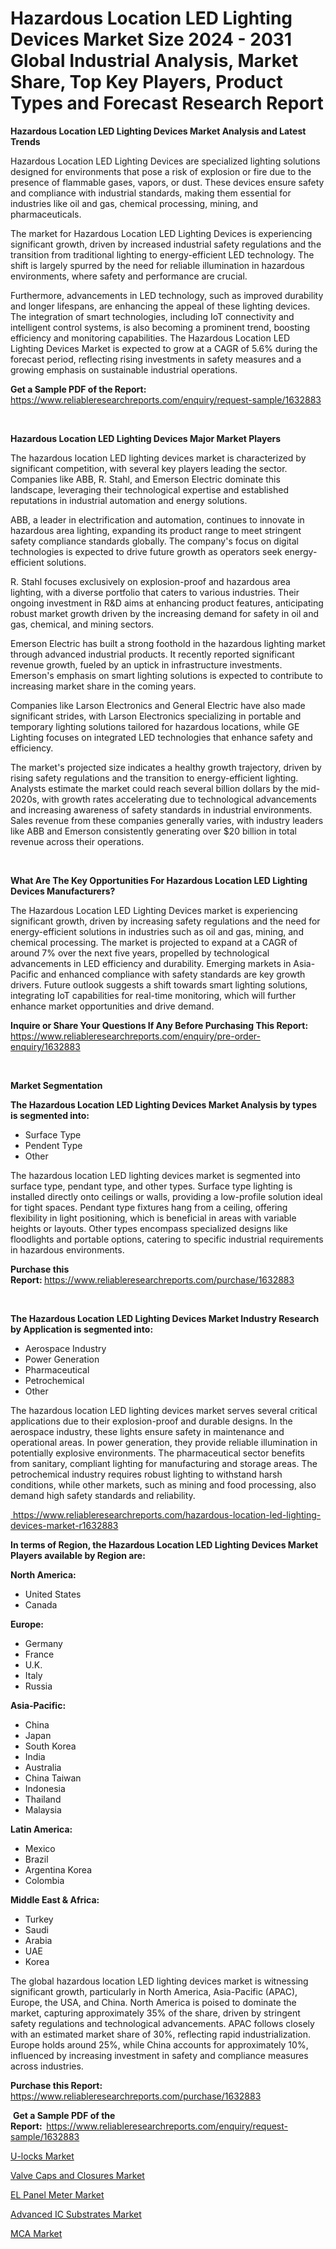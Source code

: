 <p><h1>Hazardous Location LED Lighting Devices Market Size 2024 - 2031 Global Industrial Analysis, Market Share, Top Key Players, Product Types and Forecast Research Report</h1></p><p><strong>Hazardous Location LED Lighting Devices Market Analysis and Latest Trends</strong></p>
<p><p>Hazardous Location LED Lighting Devices are specialized lighting solutions designed for environments that pose a risk of explosion or fire due to the presence of flammable gases, vapors, or dust. These devices ensure safety and compliance with industrial standards, making them essential for industries like oil and gas, chemical processing, mining, and pharmaceuticals. </p><p>The market for Hazardous Location LED Lighting Devices is experiencing significant growth, driven by increased industrial safety regulations and the transition from traditional lighting to energy-efficient LED technology. The shift is largely spurred by the need for reliable illumination in hazardous environments, where safety and performance are crucial.</p><p>Furthermore, advancements in LED technology, such as improved durability and longer lifespans, are enhancing the appeal of these lighting devices. The integration of smart technologies, including IoT connectivity and intelligent control systems, is also becoming a prominent trend, boosting efficiency and monitoring capabilities. The Hazardous Location LED Lighting Devices Market is expected to grow at a CAGR of 5.6% during the forecast period, reflecting rising investments in safety measures and a growing emphasis on sustainable industrial operations.</p></p>
<p><strong>Get a Sample PDF of the Report:&nbsp;</strong> <a href="https://www.reliableresearchreports.com/enquiry/request-sample/1632883?utm_campaign=36&utm_medium=2&utm_source=Github&utm_content=ia&utm_term=27102024&utm_id=hazardous-location-led-lighting-devices">https://www.reliableresearchreports.com/enquiry/request-sample/1632883</a></p>
<p>&nbsp;</p>
<p><strong>Hazardous Location LED Lighting Devices Major Market Players</strong></p>
<p><p>The hazardous location LED lighting devices market is characterized by significant competition, with several key players leading the sector. Companies like ABB, R. Stahl, and Emerson Electric dominate this landscape, leveraging their technological expertise and established reputations in industrial automation and energy solutions.</p><p>ABB, a leader in electrification and automation, continues to innovate in hazardous area lighting, expanding its product range to meet stringent safety compliance standards globally. The company's focus on digital technologies is expected to drive future growth as operators seek energy-efficient solutions. </p><p>R. Stahl focuses exclusively on explosion-proof and hazardous area lighting, with a diverse portfolio that caters to various industries. Their ongoing investment in R&D aims at enhancing product features, anticipating robust market growth driven by the increasing demand for safety in oil and gas, chemical, and mining sectors.</p><p>Emerson Electric has built a strong foothold in the hazardous lighting market through advanced industrial products. It recently reported significant revenue growth, fueled by an uptick in infrastructure investments. Emerson's emphasis on smart lighting solutions is expected to contribute to increasing market share in the coming years.</p><p>Companies like Larson Electronics and General Electric have also made significant strides, with Larson Electronics specializing in portable and temporary lighting solutions tailored for hazardous locations, while GE Lighting focuses on integrated LED technologies that enhance safety and efficiency.</p><p>The market's projected size indicates a healthy growth trajectory, driven by rising safety regulations and the transition to energy-efficient lighting. Analysts estimate the market could reach several billion dollars by the mid-2020s, with growth rates accelerating due to technological advancements and increasing awareness of safety standards in industrial environments. Sales revenue from these companies generally varies, with industry leaders like ABB and Emerson consistently generating over $20 billion in total revenue across their operations.</p></p>
<p>&nbsp;</p>
<p><strong>What Are The Key Opportunities For Hazardous Location LED Lighting Devices Manufacturers?</strong></p>
<p><p>The Hazardous Location LED Lighting Devices market is experiencing significant growth, driven by increasing safety regulations and the need for energy-efficient solutions in industries such as oil and gas, mining, and chemical processing. The market is projected to expand at a CAGR of around 7% over the next five years, propelled by technological advancements in LED efficiency and durability. Emerging markets in Asia-Pacific and enhanced compliance with safety standards are key growth drivers. Future outlook suggests a shift towards smart lighting solutions, integrating IoT capabilities for real-time monitoring, which will further enhance market opportunities and drive demand.</p></p>
<p><strong>Inquire or Share Your Questions If Any Before Purchasing This Report:</strong> <a href="https://www.reliableresearchreports.com/enquiry/pre-order-enquiry/1632883?utm_campaign=36&utm_medium=2&utm_source=Github&utm_content=ia&utm_term=27102024&utm_id=hazardous-location-led-lighting-devices">https://www.reliableresearchreports.com/enquiry/pre-order-enquiry/1632883</a></p>
<p>&nbsp;</p>
<p><strong>Market Segmentation</strong></p>
<p><strong>The Hazardous Location LED Lighting Devices Market Analysis by types is segmented into:</strong></p>
<p><ul><li>Surface Type</li><li>Pendent Type</li><li>Other</li></ul></p>
<p><p>The hazardous location LED lighting devices market is segmented into surface type, pendant type, and other types. Surface type lighting is installed directly onto ceilings or walls, providing a low-profile solution ideal for tight spaces. Pendant type fixtures hang from a ceiling, offering flexibility in light positioning, which is beneficial in areas with variable heights or layouts. Other types encompass specialized designs like floodlights and portable options, catering to specific industrial requirements in hazardous environments.</p></p>
<p><strong>Purchase this Report:&nbsp;</strong><a href="https://www.reliableresearchreports.com/purchase/1632883?utm_campaign=36&utm_medium=2&utm_source=Github&utm_content=ia&utm_term=27102024&utm_id=hazardous-location-led-lighting-devices">https://www.reliableresearchreports.com/purchase/1632883</a></p>
<p>&nbsp;</p>
<p><strong>The Hazardous Location LED Lighting Devices Market Industry Research by Application is segmented into:</strong></p>
<p><ul><li>Aerospace Industry</li><li>Power Generation</li><li>Pharmaceutical</li><li>Petrochemical</li><li>Other</li></ul></p>
<p><p>The hazardous location LED lighting devices market serves several critical applications due to their explosion-proof and durable designs. In the aerospace industry, these lights ensure safety in maintenance and operational areas. In power generation, they provide reliable illumination in potentially explosive environments. The pharmaceutical sector benefits from sanitary, compliant lighting for manufacturing and storage areas. The petrochemical industry requires robust lighting to withstand harsh conditions, while other markets, such as mining and food processing, also demand high safety standards and reliability.</p></p>
<p><a href="https://www.reliableresearchreports.com/hazardous-location-led-lighting-devices-market-r1632883?utm_campaign=36&utm_medium=2&utm_source=Github&utm_content=ia&utm_term=27102024&utm_id=hazardous-location-led-lighting-devices">&nbsp;https://www.reliableresearchreports.com/hazardous-location-led-lighting-devices-market-r1632883</a></p>
<p><strong>In terms of Region, the Hazardous Location LED Lighting Devices Market Players available by Region are:</strong></p>
<p>
    <p> <strong> North America: </strong>
        <ul>
            <li>United States</li>
            <li>Canada</li>
        </ul>
        </p> 
    <p> <strong> Europe: </strong>
        <ul>
            <li>Germany</li>
            <li>France</li>
            <li>U.K.</li>
            <li>Italy</li>
            <li>Russia</li>
        </ul>
        </p> 
    <p> <strong> Asia-Pacific: </strong>
        <ul>
            <li>China</li>
            <li>Japan</li>
            <li>South Korea</li>
            <li>India</li>
            <li>Australia</li>
            <li>China Taiwan</li>
            <li>Indonesia</li>
            <li>Thailand</li>
            <li>Malaysia</li>
        </ul>
        </p> 
    <p> <strong> Latin America: </strong>
        <ul>
            <li>Mexico</li>
            <li>Brazil</li>
            <li>Argentina Korea</li>
            <li>Colombia</li>
        </ul>
        </p> 
    <p> <strong> Middle East & Africa: </strong>
        <ul>
            <li>Turkey</li>
            <li>Saudi</li>
            <li>Arabia</li>
            <li>UAE</li>
            <li>Korea</li>
        </ul>
    </p>
    </p>
<p><p>The global hazardous location LED lighting devices market is witnessing significant growth, particularly in North America, Asia-Pacific (APAC), Europe, the USA, and China. North America is poised to dominate the market, capturing approximately 35% of the share, driven by stringent safety regulations and technological advancements. APAC follows closely with an estimated market share of 30%, reflecting rapid industrialization. Europe holds around 25%, while China accounts for approximately 10%, influenced by increasing investment in safety and compliance measures across industries.</p></p>
<p><strong>Purchase this Report: </strong><a href="https://www.reliableresearchreports.com/purchase/1632883?utm_campaign=36&utm_medium=2&utm_source=Github&utm_content=ia&utm_term=27102024&utm_id=hazardous-location-led-lighting-devices">https://www.reliableresearchreports.com/purchase/1632883</a></p>
<p>&nbsp;<strong>Get a Sample PDF of the Report:&nbsp;&nbsp;</strong><a href="https://www.reliableresearchreports.com/enquiry/request-sample/1632883?utm_campaign=36&utm_medium=2&utm_source=Github&utm_content=ia&utm_term=27102024&utm_id=hazardous-location-led-lighting-devices">https://www.reliableresearchreports.com/enquiry/request-sample/1632883</a></p>
<p><strong></strong></p>
<p><p><a href="https://www.linkedin.com/pulse/u-locks-market-size-segmentation-trends-growth-analysis-gfqne?trk=public_post_embed_feed-article-content&utm_campaign=36&utm_medium=2&utm_source=Github&utm_content=ia&utm_term=27102024&utm_id=hazardous-location-led-lighting-devices">U-locks Market</a></p><p><a href="https://www.linkedin.com/pulse/exploring-valve-caps-closures-market-strategic-insights-bcn0e?trk=public_post_embed_feed-article-content&utm_campaign=36&utm_medium=2&utm_source=Github&utm_content=ia&utm_term=27102024&utm_id=hazardous-location-led-lighting-devices">Valve Caps and Closures Market</a></p><p><a href="https://issuu.com/reportprime-2/docs/el-panel-meter-market-size-2030.ppt_dfd1bc64c96be1?utm_campaign=36&utm_medium=2&utm_source=Github&utm_content=ia&utm_term=27102024&utm_id=hazardous-location-led-lighting-devices">EL Panel Meter Market</a></p><p><a href="https://github.com/HaroldWalker405/Market-Research-Report-List-1/blob/main/advanced-ic-substrates-market.md?utm_campaign=36&utm_medium=2&utm_source=Github&utm_content=ia&utm_term=27102024&utm_id=hazardous-location-led-lighting-devices">Advanced IC Substrates Market</a></p><p><a href="https://medium.com/@monq8cmeehl/mca-market-size-status-forecast-2024-2031-5f8f4ea826f2?utm_campaign=36&utm_medium=2&utm_source=Github&utm_content=ia&utm_term=27102024&utm_id=hazardous-location-led-lighting-devices">MCA Market</a></p></p>
